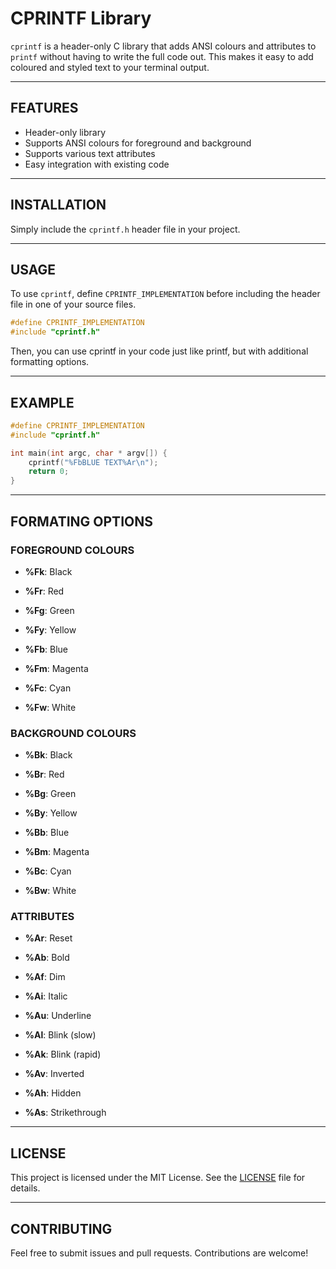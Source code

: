 # CPRINTF Library

`cprintf` is a header-only C library that adds ANSI colours and attributes to `printf` without having to write the full code out. This makes it easy to add coloured and styled text to your terminal output.

---

## FEATURES

- Header-only library
- Supports ANSI colours for foreground and background
- Supports various text attributes
- Easy integration with existing code

---

## INSTALLATION

Simply include the `cprintf.h` header file in your project.

---

## USAGE

To use `cprintf`, define `CPRINTF_IMPLEMENTATION` before including the header file in one of your source files.

```C
#define CPRINTF_IMPLEMENTATION
#include "cprintf.h"
```

Then, you can use cprintf in your code just like printf, but with additional formatting options.

---

## EXAMPLE

```C
#define CPRINTF_IMPLEMENTATION
#include "cprintf.h"

int main(int argc, char * argv[]) {
    cprintf("%FbBLUE TEXT%Ar\n");
    return 0;
}
```

---

## FORMATING OPTIONS

### FOREGROUND COLOURS

- **%Fk**: Black

- **%Fr**: Red

- **%Fg**: Green

- **%Fy**: Yellow

- **%Fb**: Blue

- **%Fm**: Magenta

- **%Fc**: Cyan

- **%Fw**: White

### BACKGROUND COLOURS

- **%Bk**: Black

- **%Br**: Red

- **%Bg**: Green

- **%By**: Yellow

- **%Bb**: Blue

- **%Bm**: Magenta

- **%Bc**: Cyan

- **%Bw**: White

### ATTRIBUTES

- **%Ar**: Reset

- **%Ab**: Bold

- **%Af**: Dim

- **%Ai**: Italic

- **%Au**: Underline

- **%Al**: Blink (slow)

- **%Ak**: Blink (rapid)

- **%Av**: Inverted

- **%Ah**: Hidden

- **%As**: Strikethrough

---

## LICENSE

This project is licensed under the MIT License. See the [LICENSE](LICENSE) file for details.

---

## CONTRIBUTING

Feel free to submit issues and pull requests. Contributions are welcome!
